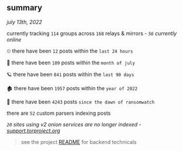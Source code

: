 
## summary
_july 13th, 2022_

currently tracking `114` groups across `168` relays & mirrors - _`56` currently online_

⏲ there have been `12` posts within the `last 24 hours`

🦈 there have been `109` posts within the `month of july`

🪐 there have been `841` posts within the `last 90 days`

🏚 there have been `1957` posts within the `year of 2022`

🦕 there have been `4243` posts `since the dawn of ransomwatch`

there are `52` custom parsers indexing posts

_`20` sites using v2 onion services are no longer indexed - [support.torproject.org](https://support.torproject.org/onionservices/v2-deprecation/)_

> see the project [README](https://github.com/joshhighet/ransomwatch#ransomwatch--) for backend technicals
